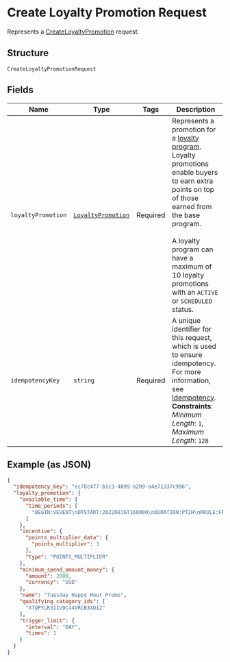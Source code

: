 
# Create Loyalty Promotion Request

Represents a [CreateLoyaltyPromotion](../../doc/api/loyalty.md#create-loyalty-promotion) request.

## Structure

`CreateLoyaltyPromotionRequest`

## Fields

| Name | Type | Tags | Description |
|  --- | --- | --- | --- |
| `loyaltyPromotion` | [`LoyaltyPromotion`](../../doc/models/loyalty-promotion.md) | Required | Represents a promotion for a [loyalty program](../../doc/models/loyalty-program.md). Loyalty promotions enable buyers<br>to earn extra points on top of those earned from the base program.<br><br>A loyalty program can have a maximum of 10 loyalty promotions with an `ACTIVE` or `SCHEDULED` status. |
| `idempotencyKey` | `string` | Required | A unique identifier for this request, which is used to ensure idempotency. For more information,<br>see [Idempotency](https://developer.squareup.com/docs/build-basics/common-api-patterns/idempotency).<br>**Constraints**: *Minimum Length*: `1`, *Maximum Length*: `128` |

## Example (as JSON)

```json
{
  "idempotency_key": "ec78c477-b1c3-4899-a209-a4e71337c996",
  "loyalty_promotion": {
    "available_time": {
      "time_periods": [
        "BEGIN:VEVENT\nDTSTART:20220816T160000\nDURATION:PT2H\nRRULE:FREQ=WEEKLY;BYDAY=TU\nEND:VEVENT"
      ]
    },
    "incentive": {
      "points_multiplier_data": {
        "points_multiplier": 3
      },
      "type": "POINTS_MULTIPLIER"
    },
    "minimum_spend_amount_money": {
      "amount": 2000,
      "currency": "USD"
    },
    "name": "Tuesday Happy Hour Promo",
    "qualifying_category_ids": [
      "XTQPYLR3IIU9C44VRCB3XD12"
    ],
    "trigger_limit": {
      "interval": "DAY",
      "times": 1
    }
  }
}
```


